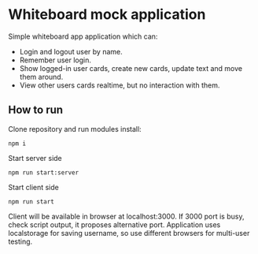 # Whiteboard mock application

Simple whiteboard app application which can:
- Login and logout user by name.
- Remember user login.
- Show logged-in user cards, create new cards, update text and move them around.
- View other users cards realtime, but no interaction with them.


## How to run

Clone repository and run modules install:
```
npm i
```

Start server side
```
npm run start:server
```

Start client side
```
npm run start
```

Client will be available in browser at localhost:3000. If 3000 port is busy,
check script output, it proposes alternative port. Application
uses localstorage for saving username, so use different browsers
for multi-user testing.
